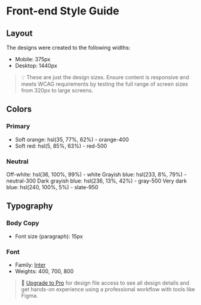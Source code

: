 # Front-end Style Guide

## Layout

The designs were created to the following widths:

- Mobile: 375px
- Desktop: 1440px

> 💡 These are just the design sizes. Ensure content is responsive and meets WCAG requirements by testing the full range of screen sizes from 320px to large screens.

## Colors

### Primary

- Soft orange: hsl(35, 77%, 62%) - orange-400
- Soft red: hsl(5, 85%, 63%) - red-500

### Neutral

Off-white: hsl(36, 100%, 99%) - white
Grayish blue: hsl(233, 8%, 79%) - neutral-300
Dark grayish blue: hsl(236, 13%, 42%) - gray-500
Very dark blue: hsl(240, 100%, 5%) - slate-950

## Typography

### Body Copy

- Font size (paragraph): 15px

### Font

- Family: [Inter](https://fonts.google.com/specimen/Inter)
- Weights: 400, 700, 800

> 💎 [Upgrade to Pro](https://www.frontendmentor.io/pro?ref=style-guide) for design file access to see all design details and get hands-on experience using a professional workflow with tools like Figma.
